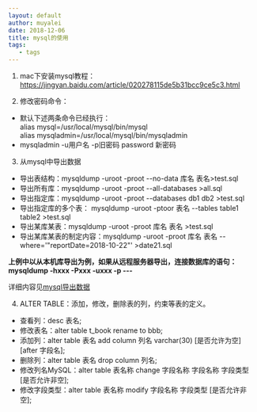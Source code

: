 ```yaml
---
layout: default
author: muyalei
date: 2018-12-06
title: mysql的使用
tags:
   - tags
---
```



1. mac下安装mysql教程：https://jingyan.baidu.com/article/020278115de5b31bcc9ce5c3.html

2. 修改密码命令：
- 默认下述两条命令已经执行：<br/>
  alias mysql=/usr/local/mysql/bin/mysql<br/>
  alias mysqladmin=/usr/local/mysql/bin/mysqladmin<br/>
- mysqladmin -u用户名 -p旧密码 password 新密码

3. 从mysql中导出数据
- 导出表结构：mysqldump -uroot -proot --no-data 库名 表名>test.sql
- 导出所有库：mysqldump -uroot -proot --all-databases >all.sql
- 导出指定库：mysqldump -uroot -proot --databases db1 db2 >test.sql
- 导出指定库的多个表： mysqldump -uroot -ptoor 表名 --tables table1 table2 >test.sql
- 导出某库某表：mysqldump -uroot -proot 库名 表名 >test.sql
- 导出某库某表的制定内容：mysqldump -uroot -proot 库名 表名 --where='"reportDate=2018-10-22"' >date21.sql

**上例中以从本机库导出为例，如果从远程服务器导出，连接数据库的语句：mysqldump -hxxx -Pxxx -uxxx -p ---**

详细内容见[mysql导出数据](http://www.cnblogs.com/chenmh/p/5300370.html) 

4. ALTER TABLE：添加，修改，删除表的列，约束等表的定义。
- 查看列：desc 表名;
- 修改表名：alter table t_book rename to bbb;
- 添加列：alter table 表名 add column 列名 varchar(30) [是否允许为空] [after 字段名];
- 删除列：alter table 表名 drop column 列名;
- 修改列名MySQL：alter table 表名称 change 字段名称 字段名称 字段类型 [是否允许非空];
- 修改字段类型：alter table 表名称 modify 字段名称 字段类型 [是否允许非空];
 


